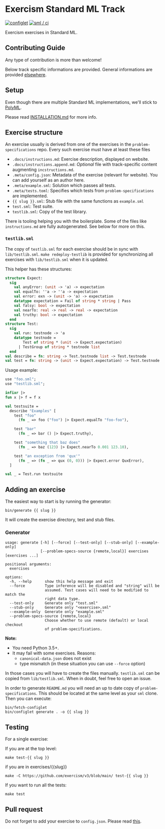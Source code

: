 # Exercism Standard ML Track

[![configlet](https://github.com/exercism/sml/workflows/Configlet/badge.svg)](https://github.com/exercism/sml/actions/workflows/configlet.yml?query=workflow%3Aconfiglet) [![sml / ci](https://github.com/exercism/sml/workflows/sml%20/%20ci/badge.svg)](https://github.com/exercism/sml/actions/workflows/ci.yml?query=workflow%3A%22sml+%2F+ci%22)

Exercism exercises in Standard ML.

## Contributing Guide

Any type of contribution is more than welcome!

Below track specific informations are provided. General informations are
provided [elsewhere](https://github.com/exercism/docs/tree/main/building).

## Setup

Even though there are multiple Standard ML implementations, we'll stick to [PolyML](https://polyml.org/).

Please read [INSTALLATION.md](docs/INSTALLATION.md) for more info.

## Exercise structure

An exercise usually is derived from one of the exercises in the
`problem-specifications` repo. Every such exercise must have at least these
files

- `.docs/instructions.md`: Exercise description, displayed on website.
- `.docs/instructions.append.md`: *Optional* file with track-specific content augmenting `incstructions.md`.
- `.meta/config.json`: Metadata of the exercise (relevant for website). You can add yourself as an author here.
- `.meta/example.sml`: Solution which passes all tests.
- `.meta/tests.toml`: Specifies which tests from `problem-specifications` are implemented.
- `{{ slug }}.sml`: Stub file with the same functions as `example.sml`
- `test.sml`: Test suite.
- `testlib.sml`: Copy of the test library.

There is tooling helping you with the boilerplate. Some of the files like
`instructions.md` are fully autogenerated. See below for more on this.

### `testlib.sml`

The copy of `testlib.sml` for each exercise should be in sync with `lib/testlib.sml`.
`make redeploy-testlib` is provided for synchronizing all exercises with `lib/testlib.sml`
when it is updated.

This helper has these structures:

```sml
structure Expect:
  sig
    val anyError: (unit -> 'a) -> expectation
    val equalTo: ''a -> ''a -> expectation
    val error: exn -> (unit -> 'a) -> expectation
    datatype expectation = Fail of string * string | Pass
    val falsy: bool -> expectation
    val nearTo: real -> real -> real -> expectation
    val truthy: bool -> expectation
  end
structure Test:
  sig
    val run: testnode -> 'a
    datatype testnode =
        Test of string * (unit -> Expect.expectation)
      | TestGroup of string * testnode list
  end
val describe = fn: string -> Test.testnode list -> Test.testnode
val test = fn: string -> (unit -> Expect.expectation) -> Test.testnode
```

Usage example:

```sml
use "foo.sml";
use "testlib.sml";

infixr |>
fun x |> f = f x

val testsuite =
  describe "Examples" [
    test "foo"
      (fn _ => foo ("foo") |> Expect.equalTo "foo-foo"),

    test "bar"
      (fn _ => bar () |> Expect.truthy),

    test "something that baz does"
      (fn _ => baz (123) |> Expect.nearTo 0.001 123.10),

    test "an exception from 'qux'"
      (fn _ => (fn _ => qux (0, 0))) |> Expect.error QuxError),
  ]

val _ = Test.run testsuite
```


## Adding an exercise

The easiest way to start is by running the generator:

```
bin/generate {{ slug }}
```

It will create the exercise directory, test and stub files.

### Generator

```
usage: generate [-h] [--force] [--test-only] [--stub-only] [--example-only]
                [--problem-specs-source {remote,local}] exercises [exercises ...]

positional arguments:
  exercises

options:
  -h, --help      show this help message and exit
  --force         Type inference will be disabled and "string" will be
                  assumed. Test cases will need to be modified to match the
                  right data type.
  --test-only     Generate only "test.sml"
  --stub-only     Generate only "<exercise>.sml"
  --example-only  Generate only "example.sml"
  --problem-specs-source {remote,local}
                  Choose whether to use remote (default) or local checkout
                  of problem-specifications.
```

**Note:**
- You need Python 3.5+.
- It may fail with some exercises. Reasons:
  - `canonical-data.json` does not exist
  - type mismatch (in these situation you can use `--force` option)

In those cases you will have to create the files manually. `testlib.sml` can be copied from `lib/testlib.sml`. When in doubt, feel free to open an issue.

In order to generate `README.md` you will need an up to date copy of `problem-specifications`. This should be located at the same level as your `sml` clone. Then you can execute:

```
bin/fetch-configlet
bin/configlet generate . -o {{ slug }}
```

## Testing

For a single exercise:

If you are at the top level:

```
make test-{{ slug }}
```

if you are in exercises/{{slug}}

```
make -C https://github.com/exercism/v3/blob/main/ test-{{ slug }}
```

If you want to run all the tests:

```
make test
```

## Pull request

Do not forget to add your exercise to `config.json`. Please read [this](https://github.com/exercism/docs/blob/master/contributing/pull-request-guidelines.md).
